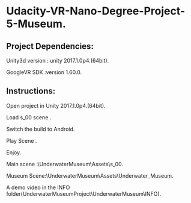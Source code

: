 # Udacity-VR-Nano-Degree-Project-5-Museum.


## Project Dependencies:

Unity3d version : unity 2017.1.0p4.(64bit).

GoogleVR SDK :version 1.60.0.

## Instructions:

Open project in Unity 2017.1.0p4.(64bit).

Load s_00 scene .

Switch the build to Android.

Play Scene .

Enjoy.

Main scene :\UnderwaterMuseum\Assets\s_00.

Museum Scene:\UnderwaterMuseum\Assets\Underwater_Museum.

A demo video in the INFO folder(UnderwaterMuseumProject\UnderwaterMuseum\INFO).
